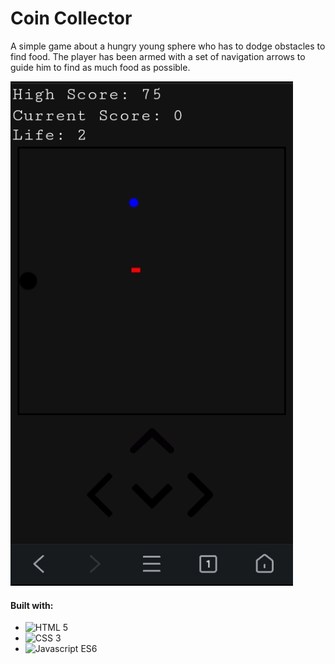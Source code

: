 # Coin Collector

A simple game about a hungry young sphere who has to dodge obstacles to find food.
The player has been armed with a set of navigation arrows to guide him to find as much food as possible.

![Screenshot of game](images/screenshot.png)

#### Built with:

+ ![HTML 5](https://img.shields.io/badge/HTML5-E34F26?style=for-the-badge&logo=html5&logoColor=white)
+ ![CSS 3](https://img.shields.io/badge/CSS3-1572B6?style=for-the-badge&logo=css3&logoColor=white)
+ ![Javascript ES6](https://img.shields.io/badge/JavaScript-F7DF1E?style=for-the-badge&logo=javascript&logoColor=black)
